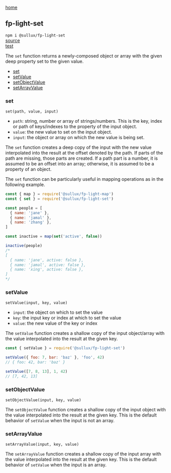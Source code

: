 [home](https://github.com/Sullux/fp-light/blob/master/README.md)

## fp-light-set

`npm i @sullux/fp-light-set`  
[source](https://github.com/Sullux/fp-light/blob/master/lib/set/set.js)  
[test](https://github.com/Sullux/fp-light/blob/master/lib/set/set.spec.js)

The `set` function returns a newly-composed object or array with the given deep property set to the given value.

* [set](#set)
* [setValue](#setvalue)
* [setObjectValue](#setobjectvalue)
* [setArrayValue](#setarrayvalue)

### set

`set(path, value, input)`

* `path`: string, number or array of strings/numbers. This is the key, index or path of keys/indexes to the property of the input object.
* `value`: the new value to set on the input object.
* `input`: the object or array on which the new value is being set.

The `set` function creates a deep copy of the input with the new value interpolated into the result at the offset denoted by the path. If parts of the path are missing, those parts are created. If a path part is a number, it is assumed to be an offset into an array; otherwise, it is assumed to be a property of an object.

The `set` function can be particularly useful in mapping operations as in the following example.

```javascript
const { map } = require('@sullux/fp-light-map')
const { set } = require('@sullux/fp-light-set')

const people = [
  { name: 'jane' },
  { name: 'jamal' },
  { name: 'zhang' },
]

const inactive = map(set('active', false))

inactive(people)
/*
[
  { name: 'jane', active: false },
  { name: 'jamal', active: false },
  { name: 'xing', active: false },
]
*/
```

### setValue

`setValue(input, key, value)`

* `input`: the object on which to set the value
* `key`: the input key or index at which to set the value
* `value`: the new value of the key or index

The `setValue` function creates a shallow copy of the input object/array with the value interpolated into the result at the given key.

```javascript
const { setValue } = require('@sullux/fp-light-set')

setValue({ foo: 7, bar: 'baz' }, 'foo', 42)
// { foo: 42, bar: 'baz' }

setValue([7, 8, 13], 1, 42)
// [7, 42, 13]
```

### setObjectValue

`setObjectValue(input, key, value)`

The `setObjectValue` function creates a shallow copy of the input object with the value interpolated into the result at the given key. This is the default behavior of `setValue` when the input is not an array.

### setArrayValue

`setArrayValue(input, key, value)`

The `setArrayValue` function creates a shallow copy of the input array with the value interpolated into the result at the given key. This is the default behavior of `setValue` when the input is an array.
